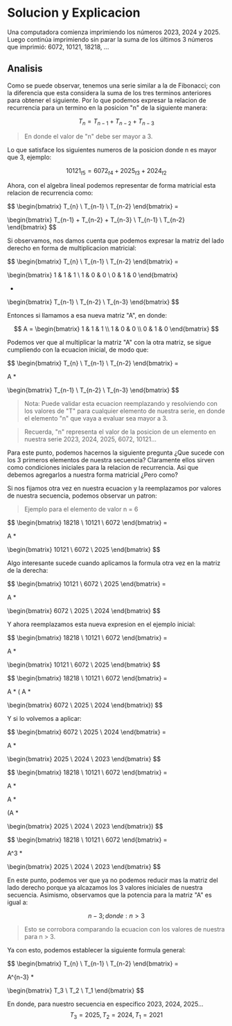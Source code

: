 # Solucion y Explicacion

Una computadora comienza imprimiendo los números 2023, 2024 y 2025.
Luego continúa imprimiendo sin parar la suma de los últimos 3 números que imprimió: 6072, 10121, 18218, …

## Analisis

Como se puede observar, tenemos una serie similar a la de Fibonacci; con la diferencia que esta considera la suma de los tres terminos anteriores para obtener el siguiente. Por lo que podemos expresar la relacion de recurrencia para un termino en la posicion "n" de la siguiente manera:

$$
T_n = T_{n-1} + T_{n-2} + T_{n-3}
$$

> En donde el valor de "n" debe ser mayor a 3.

Lo que satisface los siguientes numeros de la posicion donde n es mayor que 3, ejemplo:

$$
10121_{t5} = 6072_{t4} + 2025_{t3} + 2024_{t2}
$$

Ahora, con el algebra lineal podemos representar de forma matricial esta relacion de recurrencia como:

$$
\begin{bmatrix}
T_{n} \\
T_{n-1} \\
T_{n-2}
\end{bmatrix} = 

\begin{bmatrix}
T_{n-1} + T_{n-2} + T_{n-3} \\
T_{n-1} \\
T_{n-2}
\end{bmatrix}
$$

Si observamos, nos damos cuenta que podemos expresar la matriz del lado derecho en forma de multiplicacion matricial:

$$
\begin{bmatrix}
T_{n} \\
T_{n-1} \\
T_{n-2}
\end{bmatrix} = 

\begin{bmatrix}
1 & 1 & 1 \\
1 & 0 & 0 \\
0 & 1 & 0
\end{bmatrix}

*

\begin{bmatrix}
T_{n-1} \\
T_{n-2} \\
T_{n-3}
\end{bmatrix}
$$

Entonces si llamamos a esa nueva matriz "A", en donde:

$$
A =
\begin{bmatrix}
1 & 1 & 1 \\
1 & 0 & 0 \\
0 & 1 & 0
\end{bmatrix}
$$

Podemos ver que al multiplicar la matriz "A" con la otra matriz, se sigue cumpliendo con la ecuacion inicial, de modo que:

$$
\begin{bmatrix}
T_{n} \\
T_{n-1} \\
T_{n-2}
\end{bmatrix} = 

A
*

\begin{bmatrix}
T_{n-1} \\
T_{n-2} \\
T_{n-3}
\end{bmatrix}
$$

> Nota: Puede validar esta ecuacion reemplazando y resolviendo con los valores de "T" para cualquier elemento de nuestra serie, en donde el elemento "n" que vaya a evaluar sea mayor a 3. 

> Recuerda, "n" representa el valor de la posicion de un elemento en nuestra serie 2023, 2024, 2025, 6072, 10121...

Para este punto, podemos hacernos la siguiente pregunta ¿Que sucede con los 3 primeros elementos de nuestra secuencia? Claramente ellos sirven como condiciones iniciales para la relacion de recurrencia. Asi que debemos agregarlos a nuestra forma matricial ¿Pero como?

Si nos fijamos otra vez en nuestra ecuacion y la reemplazamos por valores de nuestra secuencia, podemos observar un patron:

> Ejemplo para el elemento de valor n = 6

$$
\begin{bmatrix}
18218 \\
10121 \\
6072
\end{bmatrix} = 

A
*

\begin{bmatrix}
10121 \\
6072 \\
2025
\end{bmatrix}
$$

Algo interesante sucede cuando aplicamos la formula otra vez en la matriz de la derecha:

$$
\begin{bmatrix}
10121 \\
6072 \\
2025
\end{bmatrix} =

A
*

\begin{bmatrix}
6072 \\
2025 \\
2024
\end{bmatrix}
$$

Y ahora reemplazamos esta nueva expresion en el ejemplo inicial:

$$
\begin{bmatrix}
18218 \\
10121 \\
6072
\end{bmatrix} = 

A
*

\begin{bmatrix}
10121 \\
6072 \\
2025
\end{bmatrix}
$$


$$
\begin{bmatrix}
18218 \\
10121 \\
6072
\end{bmatrix} = 

A
*
(
A
*

\begin{bmatrix}
6072 \\
2025 \\
2024
\end{bmatrix})
$$

Y si lo volvemos a aplicar:

$$
\begin{bmatrix}
6072 \\
2025 \\
2024
\end{bmatrix} = 

A
*

\begin{bmatrix}
2025 \\
2024 \\
2023
\end{bmatrix}
$$

$$
\begin{bmatrix}
18218 \\
10121 \\
6072
\end{bmatrix} = 

A
*

A
*

(A
*

\begin{bmatrix}
2025 \\
2024 \\
2023
\end{bmatrix})
$$

$$
\begin{bmatrix}
18218 \\
10121 \\
6072
\end{bmatrix} = 

A^3
*

\begin{bmatrix}
2025 \\
2024 \\
2023
\end{bmatrix}
$$

En este punto, podemos ver que ya no podemos reducir mas la matriz del lado derecho porque ya alcazamos los 3 valores iniciales de nuestra secuencia. Asimismo, observamos que la potencia para la matriz "A" es igual a:

$$
n-3; donde: n > 3
$$

> Esto se corrobora comparando la ecuacion con los valores de nuestra para n > 3.

Ya con esto, podemos establecer la siguiente formula general: 

$$
\begin{bmatrix}
T_{n} \\
T_{n-1} \\
T_{n-2}
\end{bmatrix} = 

A^{n-3}
*

\begin{bmatrix}
T_3 \\
T_2 \\
T_1
\end{bmatrix}
$$

En donde, para nuestro secuencia en especifico 2023, 2024, 2025...
$$
T_3 = 2025,
T_2 = 2024,
T_1 = 2021
$$
